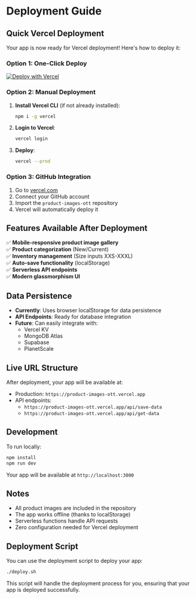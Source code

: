 # Deployment Guide

## Quick Vercel Deployment

Your app is now ready for Vercel deployment! Here's how to deploy it:

### Option 1: One-Click Deploy
[![Deploy with Vercel](https://vercel.com/button)](https://vercel.com/new/clone?repository-url=https://github.com/ivnad95/product-images-ott)

### Option 2: Manual Deployment

1. **Install Vercel CLI** (if not already installed):
   ```bash
   npm i -g vercel
   ```

2. **Login to Vercel**:
   ```bash
   vercel login
   ```

3. **Deploy**:
   ```bash
   vercel --prod
   ```

### Option 3: GitHub Integration

1. Go to [vercel.com](https://vercel.com)
2. Connect your GitHub account
3. Import the `product-images-ott` repository
4. Vercel will automatically deploy it

## Features Available After Deployment

✅ **Mobile-responsive product image gallery**  
✅ **Product categorization** (New/Current)  
✅ **Inventory management** (Size inputs XXS-XXXL)  
✅ **Auto-save functionality** (localStorage)  
✅ **Serverless API endpoints**  
✅ **Modern glassmorphism UI**  

## Data Persistence

- **Currently**: Uses browser localStorage for data persistence
- **API Endpoints**: Ready for database integration
- **Future**: Can easily integrate with:
  - Vercel KV
  - MongoDB Atlas
  - Supabase
  - PlanetScale

## Live URL Structure

After deployment, your app will be available at:
- Production: `https://product-images-ott.vercel.app`
- API endpoints: 
  - `https://product-images-ott.vercel.app/api/save-data`
  - `https://product-images-ott.vercel.app/api/get-data`

## Development

To run locally:
```bash
npm install
npm run dev
```

Your app will be available at `http://localhost:3000`

## Notes

- All product images are included in the repository
- The app works offline (thanks to localStorage)
- Serverless functions handle API requests
- Zero configuration needed for Vercel deployment 

## Deployment Script

You can use the deployment script to deploy your app:
```bash
./deploy.sh
```

This script will handle the deployment process for you, ensuring that your app is deployed successfully. 